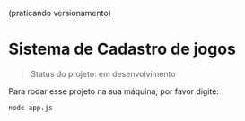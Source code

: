 (praticando versionamento)
<h1>Sistema de Cadastro de jogos</h1>

> Status do projeto: em desenvolvimento

Para rodar esse projeto na sua máquina, por favor digite:

```
node app.js

```

